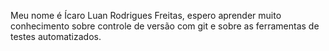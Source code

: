 Meu nome é Ícaro Luan Rodrigues Freitas, espero aprender muito conhecimento sobre controle de versão com git e sobre as ferramentas de testes automatizados. 